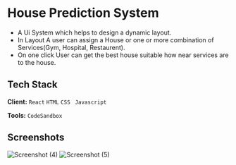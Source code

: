 # House Prediction System

- A Ui System which helps to design a dynamic layout.
- In Layout A user can assign a House or one or more combination of Services(Gym, Hospital, Restaurent).
- On one click User can get the best house suitable how near services are to the house.

## Tech Stack

**Client:** `React` `HTML`  `CSS` ` Javascript`

**Tools:**  `CodeSandbox`


## Screenshots

![Screenshot (4)](https://user-images.githubusercontent.com/63347618/223047193-e04e6116-face-4eed-aa96-feb92c2f4dc2.png)
![Screenshot (5)](https://user-images.githubusercontent.com/63347618/223047450-bccc35ff-2e48-4493-a895-0fc4b8773b9b.png)
